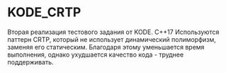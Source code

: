 # KODE_CRTP
 
Вторая реализация тестового задания от KODE. С++17
Используются паттерн CRTP, который не использует динамический полиморфизм, заменяя его статическим. Благодаря этому уменьшается время выполнения, однако ухудшается качество кода - труднее поддерживать.
